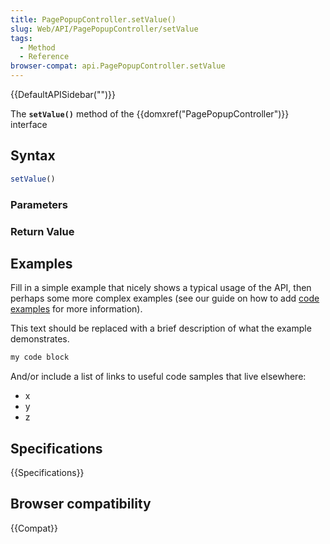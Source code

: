 ```yaml
---
title: PagePopupController.setValue()
slug: Web/API/PagePopupController/setValue
tags:
  - Method
  - Reference
browser-compat: api.PagePopupController.setValue
---
```

{{DefaultAPISidebar("")}}

The **`setValue()`** method of the {{domxref("PagePopupController")}} interface 

## Syntax

```js
setValue()
```

### Parameters



### Return Value



## Examples

Fill in a simple example that nicely shows a typical usage of the API, then perhaps some more complex examples (see our guide on how to add [code examples](/en-US/docs/MDN/Contribute/Structures/Code_examples) for more information).

This text should be replaced with a brief description of what the example demonstrates.

```js
my code block
```

And/or include a list of links to useful code samples that live elsewhere:

*   x
*   y
*   z

## Specifications

{{Specifications}}

## Browser compatibility

{{Compat}}

